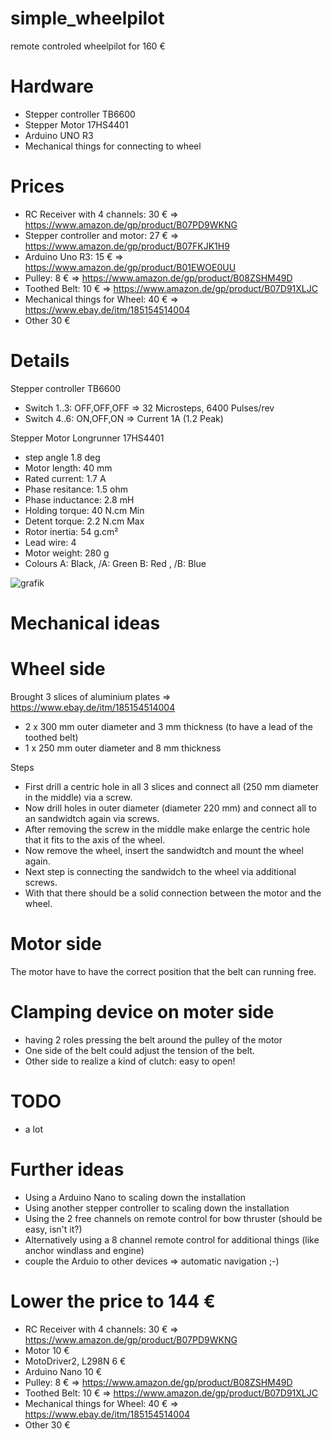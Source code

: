 # simple_wheelpilot
remote controled wheelpilot for 160 €

# Hardware
- Stepper controller TB6600
- Stepper Motor 17HS4401
- Arduino UNO R3
- Mechanical things for connecting to wheel

# Prices
- RC Receiver with 4 channels:  30 € => https://www.amazon.de/gp/product/B07PD9WKNG
- Stepper controller and motor: 27 € => https://www.amazon.de/gp/product/B07FKJK1H9
- Arduino Uno R3:               15 € => https://www.amazon.de/gp/product/B01EWOE0UU
- Pulley:                        8 € => https://www.amazon.de/gp/product/B08ZSHM49D
- Toothed Belt:                 10 € => https://www.amazon.de/gp/product/B07D91XLJC
- Mechanical things for Wheel:  40 € => https://www.ebay.de/itm/185154514004
- Other                         30 €

# Details
Stepper controller TB6600
- Switch 1..3: OFF,OFF,OFF  => 32 Microsteps, 6400 Pulses/rev
- Switch 4..6: ON,OFF,ON    => Current 1A (1.2 Peak)

Stepper Motor Longrunner 17HS4401
- step angle        1.8 deg
- Motor length:     40 mm
- Rated current:    1.7 A
- Phase resitance:  1.5 ohm
- Phase inductance: 2.8 mH
- Holding torque:   40 N.cm Min
- Detent torque:    2.2 N.cm Max
- Rotor inertia:    54 g.cm²
- Lead wire:        4
- Motor weight:     280 g
- Colours
     A: Black, /A: Green
     B: Red  , /B: Blue
     
![grafik](https://user-images.githubusercontent.com/98450191/155411801-f6608bc8-dd80-48ad-966e-63ac4f081977.png)

# Mechanical ideas
  # Wheel side
  Brought 3 slices of aluminium plates => https://www.ebay.de/itm/185154514004
  - 2 x 300 mm outer diameter and 3 mm thickness (to have a lead of the toothed belt)
  - 1 x 250 mm outer diameter and 8 mm thickness

  Steps
  - First drill a centric hole in all 3 slices and connect all (250 mm diameter in the middle) via a screw.
  - Now drill holes in outer diameter (diameter 220 mm) and connect all to an sandwidtch again via screws.
  - After removing the screw in the middle make enlarge the centric hole that it fits to the axis of the wheel.
  - Now remove the wheel, insert the sandwidtch and mount the wheel again.
  - Next step is connecting the sandwidch to the wheel via additional screws.
  - With that there should be a solid connection between the motor and the wheel.
  
  # Motor side
  The motor have to have the correct position that the belt can running free.

  # Clamping device on moter side
  - having 2 roles pressing the belt around the pulley of the motor
  - One side of the belt could adjust the tension of the belt.
  - Other side to realize a kind of clutch: easy to open!

# TODO
- a lot

# Further ideas
- Using a Arduino Nano to scaling down the installation
- Using another stepper controller to scaling down the installation
- Using the 2 free channels on remote control for bow thruster (should be easy, isn't it?)
- Alternatively using a 8 channel remote control for additional things (like anchor windlass and engine)
- couple the Arduio to other devices => automatic navigation ;-)

# Lower the price to 144 €
- RC Receiver with 4 channels:  30 € => https://www.amazon.de/gp/product/B07PD9WKNG
- Motor                         10 € 
- MotoDriver2, L298N             6 €
- Arduino Nano                  10 €
- Pulley:                        8 € => https://www.amazon.de/gp/product/B08ZSHM49D
- Toothed Belt:                 10 € => https://www.amazon.de/gp/product/B07D91XLJC
- Mechanical things for Wheel:  40 € => https://www.ebay.de/itm/185154514004
- Other                         30 €
